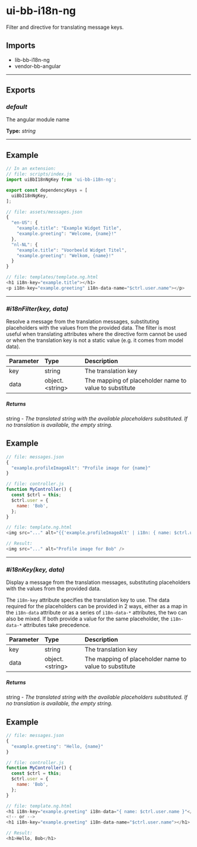# ui-bb-i18n-ng

Filter and directive for translating message keys.

## Imports

* lib-bb-i18n-ng
* vendor-bb-angular

---

## Exports

### *default*

The angular module name

**Type:** *string*


---

## Example

```javascript
// In an extension:
// file: scripts/index.js
import uiBbI18nNgKey from 'ui-bb-i18n-ng';

export const dependencyKeys = [
  uiBbI18nNgKey,
];

// file: assets/messages.json
{
  "en-US": {
    "example.title": "Example Widget Title",
    "example.greeting": "Welcome, {name}!"
  },
  "nl-NL": {
    "example.title": "Voorbeeld Widget Titel",
    "example.greeting": "Welkom, {name}!"
  }
}

// file: templates/template.ng.html
<h1 i18n-key="example.title"></h1>
<p i18n-key="example.greeting" i18n-data-name="$ctrl.user.name"></p>
```

---

### *#i18nFilter(key, data)*

Resolve a message from the translation messages, substituting placeholders with the values
from the provided data. The filter is most useful when translating attributes where the
directive form cannot be used or when the translation key is not a static value (e.g. it
comes from model data).


| Parameter | Type | Description |
| :-- | :-- | :-- |
| key | string | The translation key |
| data | object.&lt;string&gt; | The mapping of placeholder name to value to substitute |

##### Returns

string - *The translated string with the available placeholders substituted.
                  If no translation is available, the empty string.*

## Example

```javascript
// file: messages.json
{
  "example.profileImageAlt": "Profile image for {name}"
}

// file: controller.js
function MyController() {
  const $ctrl = this;
  $ctrl.user = {
    name: 'Bob',
  };
}

// file: template.ng.html
<img src="..." alt="{{'example.profileImageAlt' | i18n: { name: $ctrl.user.name } }}" />

// Result:
<img src="..." alt="Profile image for Bob" />
```

---

### *#i18nKey(key, data)*

Display a message from the translation messages, substituting placeholders with the values
from the provided data.

The `i18n-key` attribute specifies the translation key to use. The data required for the
placeholders can be provided in 2 ways, either as a map in the `i18n-data` attribute or as
a series of `i18n-data-*` attributes, the two can also be mixed. If both provide a value
for the same placeholder, the `i18n-data-*` attributes take precedence.


| Parameter | Type | Description |
| :-- | :-- | :-- |
| key | string | The translation key |
| data | object.&lt;string&gt; | The mapping of placeholder name to value to substitute |

##### Returns

string - *The translated string with the available placeholders substituted.
                  If no translation is available, the empty string.*

## Example

```javascript
// file: messages.json
{
  "example.greeting": "Hello, {name}"
}

// file: controller.js
function MyController() {
  const $ctrl = this;
  $ctrl.user = {
    name: 'Bob',
  };
}

// file: template.ng.html
<h1 i18n-key="example.greeting" i18n-data="{ name: $ctrl.user.name }"</h1>
<!-- or -->
<h1 i18n-key="example.greeting" i18n-data-name="$ctrl.user.name"></h1>

// Result:
<h1>Hello, Bob</h1>
```
